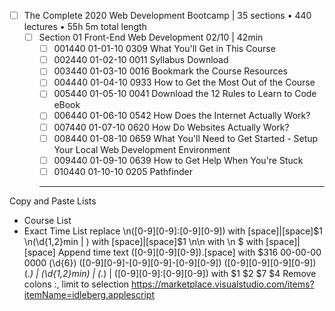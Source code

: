 - [ ] The Complete 2020 Web Development Bootcamp | 35 sections • 440 lectures • 55h 5m total length
  - [ ] Section 01 Front-End Web Development 02/10 | 42min
    - [ ] 001440 01-01-10 0309 What You'll Get in This Course
    - [ ] 002440 01-02-10 0011 Syllabus Download
    - [ ] 003440 01-03-10 0016 Bookmark the Course Resources
    - [ ] 004440 01-04-10 0933 How to Get the Most Out of the Course
    - [ ] 005440 01-05-10 0041 Download the 12 Rules to Learn to Code eBook
    - [ ] 006440 01-06-10 0542 How Does the Internet Actually Work?
    - [ ] 007440 01-07-10 0620 How Do Websites Actually Work?
    - [ ] 008440 01-08-10 0659 What You'll Need to Get Started - Setup Your Local Web Development Environment
    - [ ] 009440 01-09-10 0639 How to Get Help When You're Stuck
    - [ ] 010440 01-10-10 0205 Pathfinder

    --------------------------------------------------------
Copy and Paste Lists
- Course List
- Exact Time List
replace \n([0-9][0-9]:[0-9][0-9]) with [space]|[space]$1
\n(\d{1,2}min | ) with [space]|[space]$1
\n\n with \n
$ with [space]|[space]
Append time text
([0-9][0-9][0-9]).[space] with $316 00-00-00 0000 
(\d{6}) ([0-9][0-9]-[0-9][0-9]-[0-9][0-9]) ([0-9][0-9][0-9][0-9]) (.*) \| (\d{1,2}min) \| (.*) \| ([0-9][0-9]:[0-9][0-9]) with $1 $2 $7 $4
Remove colons :, limit to selection
https://marketplace.visualstudio.com/items?itemName=idleberg.applescript